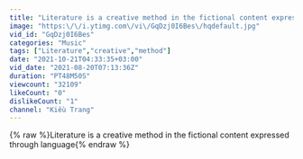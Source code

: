 ```yaml
---
title: "Literature is a creative method in the fictional content expressed through language"
image: "https:\/\/i.ytimg.com\/vi\/GqDzj0I6Bes\/hqdefault.jpg"
vid_id: "GqDzj0I6Bes"
categories: "Music"
tags: ["Literature","creative","method"]
date: "2021-10-21T04:33:35+03:00"
vid_date: "2021-08-20T07:13:36Z"
duration: "PT48M50S"
viewcount: "32109"
likeCount: "0"
dislikeCount: "1"
channel: "Kiêù Trang"
---
```

{% raw %}Literature is a creative method in the fictional content expressed through language{% endraw %}
